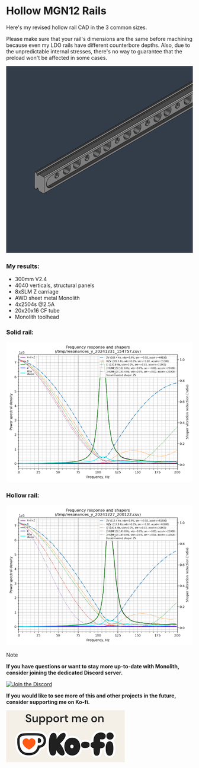 # Hollow MGN12 Rails

Here's my revised hollow rail CAD in the 3 common sizes.

Please make sure that your rail's dimensions are the same before machining because even my LDO rails have different counterbore depths. Also, due to the unpredictable internal stresses, there's no way to guarantee that the preload won't be affected in some cases.

![1](Images/rail.png)

### My results:
- 300mm V2.4
- 4040 verticals, structural panels
- 8xSLM Z carriage
- AWD sheet metal Monolith
- 4x2504s @2.5A
- 20x20x16 CF tube
- Monolith toolhead

### Solid rail:
![2](Images/before.png)

### Hollow rail:
![3](Images/after.png)

> [!NOTE]
> **If you have questions or want to stay more up-to-date with Monolith, consider joining the dedicated Discord server.**
>
> [![Join the Discord](https://discord.com/api/guilds/1227971059764953230/widget.png?style=banner3)](https://discord.gg/JanBKxAzDz)
>
> **If you would like to see more of this and other projects in the future, consider supporting me on Ko-fi.**
>
> [![Join the Discord](https://github.com/CloakedWayne/MISC/blob/main/Common_repo_files/kofi_short_button_white.png)](https://ko-fi.com/cloakedwayne)

